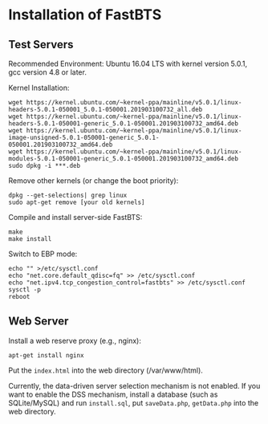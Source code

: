 
# Installation of FastBTS

## Test Servers

Recommended Environment: Ubuntu 16.04 LTS with kernel version 5.0.1, gcc version 4.8 or later.

Kernel Installation:

```shell
wget https://kernel.ubuntu.com/~kernel-ppa/mainline/v5.0.1/linux-headers-5.0.1-050001_5.0.1-050001.201903100732_all.deb
wget https://kernel.ubuntu.com/~kernel-ppa/mainline/v5.0.1/linux-headers-5.0.1-050001-generic_5.0.1-050001.201903100732_amd64.deb
wget https://kernel.ubuntu.com/~kernel-ppa/mainline/v5.0.1/linux-image-unsigned-5.0.1-050001-generic_5.0.1-050001.201903100732_amd64.deb
wget https://kernel.ubuntu.com/~kernel-ppa/mainline/v5.0.1/linux-modules-5.0.1-050001-generic_5.0.1-050001.201903100732_amd64.deb
sudo dpkg -i ***.deb

```

Remove other kernels (or change the boot priority):
```shell
dpkg --get-selections| grep linux
sudo apt-get remove [your old kernels]
```

Compile and install server-side FastBTS:
```shell
make
make install
```

Switch to EBP mode:
```shell
echo "" >/etc/sysctl.conf
echo "net.core.default_qdisc=fq" >> /etc/sysctl.conf
echo "net.ipv4.tcp_congestion_control=fastbts" >> /etc/sysctl.conf
sysctl -p
reboot
```

## Web Server

Install a web reserve proxy (e.g., nginx):

```shell
apt-get install nginx
```

Put the ```index.html``` into the web directory (/var/www/html).

Currently, the data-driven server selection mechanism is not enabled. If you want to enable the DSS mechanism, install a database (such as SQLite/MySQL) and run ```install.sql```, put ```saveData.php```, ```getData.php``` into the web directory.


<!--

## 部署tcp_fastbts模块

推荐使用ubuntu系统，内核版本5.0.1

内核安装:
```shell
wget https://kernel.ubuntu.com/~kernel-ppa/mainline/v5.0.1/linux-headers-5.0.1-050001_5.0.1-050001.201903100732_all.deb
wget https://kernel.ubuntu.com/~kernel-ppa/mainline/v5.0.1/linux-headers-5.0.1-050001-generic_5.0.1-050001.201903100732_amd64.deb
wget https://kernel.ubuntu.com/~kernel-ppa/mainline/v5.0.1/linux-image-unsigned-5.0.1-050001-generic_5.0.1-050001.201903100732_amd64.deb
wget https://kernel.ubuntu.com/~kernel-ppa/mainline/v5.0.1/linux-modules-5.0.1-050001-generic_5.0.1-050001.201903100732_amd64.deb
sudo dpkg -i ***.deb
```

删除其他内核（或切换启动顺序）
```shell
dpkg --get-selections| grep linux
sudo apt-get remove [your old kernels]
```

编译安装 tcp_fastbts
```shell
make
make install
```

将拥塞控制算法切换到 tcp_fastbts
```shell
echo "" >/etc/sysctl.conf
echo "net.core.default_qdisc=fq" >> /etc/sysctl.conf
echo "net.ipv4.tcp_congestion_control=fastbts" >> /etc/sysctl.conf
sysctl -p
reboot
```

-->
